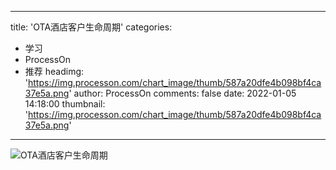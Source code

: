 
---
title: 'OTA酒店客户生命周期'
categories: 
 - 学习
 - ProcessOn
 - 推荐
headimg: 'https://img.processon.com/chart_image/thumb/587a20dfe4b098bf4ca37e5a.png'
author: ProcessOn
comments: false
date: 2022-01-05 14:18:00
thumbnail: 'https://img.processon.com/chart_image/thumb/587a20dfe4b098bf4ca37e5a.png'
---

<div>   
<img class="thumb" alt="OTA酒店客户生命周期" src="https://img.processon.com/chart_image/thumb/587a20dfe4b098bf4ca37e5a.png" referrerpolicy="no-referrer">
<p></p>  
</div>
            